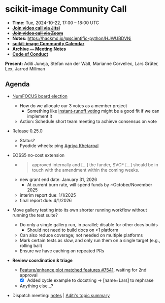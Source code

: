 # scikit-image Community Call

- **Time:** Tue, 2024-10-22, 17:00 – 18:00 UTC
- **[Join video call via Jitsi](https://meet.evolix.org/skimage-meeting)**
- ~~**[Join video call via Zoom](https://us06web.zoom.us/j/88060567580?pwd=THRpaWFnSFNwK0Fycy9FVk5RYnV5UT09)**~~
- **Notes:** https://hackmd.io/@scientific-python/HJWUBDVNi
- **[scikit-image Community Calendar](https://scientific-python.org/calendars/skimage.ics)**
- **[Archive — Meeting Notes](https://github.com/scikit-image/meeting-notes)**
- **[Code of Conduct](https://scikit-image.org/docs/stable/conduct/code_of_conduct.html)**

**Present:** Aditi Juneja, Stéfan van der Walt, Marianne Corvellec, Lars Grüter, Lex, Jarrod Millman

## Agenda

- [NumFOCUS board election](https://github.com/numfocus/elections)
  - How do we allocate our 3 votes as a member project
    - Something like [Instant-runoff voting](https://en.wikipedia.org/wiki/Instant-runoff_voting) might be a good fit if we can implement it
  - Action: Schedule short team meeting to achieve consensus on vote 

- Release 0.25.0
  - Status?
  - Pyodide wheels: ping [Agriya Khetarpal](https://github.com/agriyakhetarpal)

- EOSS5 no-cost extension
  - > approved internally and [...] the funder, SVCF [...] should be in touch with the amendment within the coming weeks. 
  - new grant end date: January 31, 2026
    - At current burn rate, will spend funds by ~October/November 2025
  - interim report due: 1/1/2025
  - final report due: 4/1/2026

- Move gallery testing into its own shorter running workflow without running the test suite?
  - Do only a single gallery run, in parallel; disable for other docs builds
    - Should not need to build docs on >1 platform
  - Can also reduce coverage; not needed on multiple platforms
  - Mark certain tests as slow, and only run them on a single target (e.g., rolling ball)
  - Ensure we have caching on repeated PRs

- **Review coordination & triage**
  - [Feature/enhance plot matched features #7541](https://github.com/scikit-image/scikit-image/pull/7541), waiting for 2nd approval
    - [x] Added cycle example to docstring -> [name=Lars] to rephrase
  - Anything else...?

- Dispatch meeting: [notes](https://hackmd.io/4oRcgg9EQeWQ18Mv2sdfMA) | [Aditi's topic summary](https://hackmd.io/7Eb4GiNMQXCwTbgW0DZ10A)
